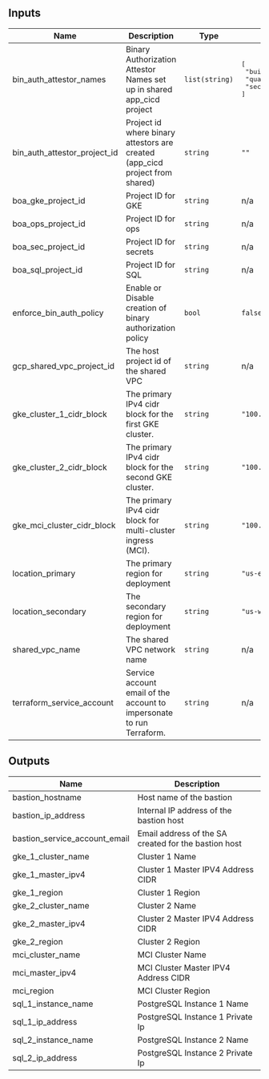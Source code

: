 <!-- BEGINNING OF PRE-COMMIT-TERRAFORM DOCS HOOK -->
## Inputs

| Name | Description | Type | Default | Required |
|------|-------------|------|---------|:--------:|
| bin\_auth\_attestor\_names | Binary Authorization Attestor Names set up in shared app\_cicd project | `list(string)` | <pre>[<br>  "build",<br>  "quality",<br>  "security"<br>]</pre> | no |
| bin\_auth\_attestor\_project\_id | Project id where binary attestors are created (app\_cicd project from shared) | `string` | `""` | no |
| boa\_gke\_project\_id | Project ID for GKE | `string` | n/a | yes |
| boa\_ops\_project\_id | Project ID for ops | `string` | n/a | yes |
| boa\_sec\_project\_id | Project ID for secrets | `string` | n/a | yes |
| boa\_sql\_project\_id | Project ID for SQL | `string` | n/a | yes |
| enforce\_bin\_auth\_policy | Enable or Disable creation of binary authorization policy | `bool` | `false` | no |
| gcp\_shared\_vpc\_project\_id | The host project id of the shared VPC | `string` | n/a | yes |
| gke\_cluster\_1\_cidr\_block | The primary IPv4 cidr block for the first GKE cluster. | `string` | `"100.64.142.0/28"` | no |
| gke\_cluster\_2\_cidr\_block | The primary IPv4 cidr block for the second GKE cluster. | `string` | `"100.65.134.0/28"` | no |
| gke\_mci\_cluster\_cidr\_block | The primary IPv4 cidr block for multi-cluster ingress (MCI). | `string` | `"100.64.134.0/28"` | no |
| location\_primary | The primary region for deployment | `string` | `"us-east1"` | no |
| location\_secondary | The secondary region for deployment | `string` | `"us-west1"` | no |
| shared\_vpc\_name | The shared VPC network name | `string` | n/a | yes |
| terraform\_service\_account | Service account email of the account to impersonate to run Terraform. | `string` | n/a | yes |

## Outputs

| Name | Description |
|------|-------------|
| bastion\_hostname | Host name of the bastion |
| bastion\_ip\_address | Internal IP address of the bastion host |
| bastion\_service\_account\_email | Email address of the SA created for the bastion host |
| gke\_1\_cluster\_name | Cluster 1 Name |
| gke\_1\_master\_ipv4 | Cluster 1 Master IPV4 Address CIDR |
| gke\_1\_region | Cluster 1 Region |
| gke\_2\_cluster\_name | Cluster 2 Name |
| gke\_2\_master\_ipv4 | Cluster 2 Master IPV4 Address CIDR |
| gke\_2\_region | Cluster 2 Region |
| mci\_cluster\_name | MCI Cluster Name |
| mci\_master\_ipv4 | MCI Cluster Master IPV4 Address CIDR |
| mci\_region | MCI Cluster Region |
| sql\_1\_instance\_name | PostgreSQL Instance 1 Name |
| sql\_1\_ip\_address | PostgreSQL Instance 1 Private Ip |
| sql\_2\_instance\_name | PostgreSQL Instance 2 Name |
| sql\_2\_ip\_address | PostgreSQL Instance 2 Private Ip |

<!-- END OF PRE-COMMIT-TERRAFORM DOCS HOOK -->
